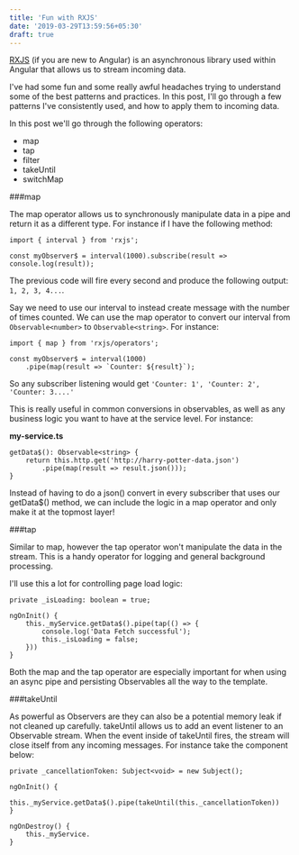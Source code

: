 ```yaml
---
title: 'Fun with RXJS'
date: '2019-03-29T13:59:56+05:30'
draft: true
---
```


[RXJS](angular.io/guide/rx-library) (if you are new to Angular) is an asynchronous library used within Angular that allows us to stream incoming data.

I've had some fun and some really awful headaches trying to understand some of the best patterns and practices. In this post, I'll go through a few patterns I've consistently used, and how to apply them to incoming data.

In this post we'll go through the following operators:

- map
- tap
- filter
- takeUntil
- switchMap

###map

The map operator allows us to synchronously manipulate data in a pipe and return it as a different type. For instance if I have the following method:

    import { interval } from 'rxjs';

    const myObserver$ = interval(1000).subscribe(result => console.log(result));

The previous code will fire every second and produce the following output: `1, 2, 3, 4...`.

Say we need to use our interval to instead create message with the number of times counted. We can use the map operator to convert our interval from `Observable<number>` to `Observable<string>`. For instance:

    import { map } from 'rxjs/operators';

    const myObserver$ = interval(1000)
        .pipe(map(result => `Counter: ${result}`);

So any subscriber listening would get `'Counter: 1', 'Counter: 2', 'Counter: 3....'`

This is really useful in common conversions in observables, as well as any business logic you want to have at the service level. For instance:

<b>my-service.ts</b>

    getData$(): Observable<string> {
        return this.http.get('http://harry-potter-data.json')
            .pipe(map(result => result.json()));
    }

Instead of having to do a json() convert in every subscriber that uses our getData\$() method, we can include the logic in a map operator and only make it at the topmost layer!

###tap

Similar to map, however the tap operator won't manipulate the data in the stream. This is a handy operator for logging and general background processing.

I'll use this a lot for controlling page load logic:

    private _isLoading: boolean = true;

    ngOnInit() {
        this._myService.getData$().pipe(tap(() => {
            console.log('Data Fetch successful');
            this._isLoading = false;
        }))
    }

Both the map and the tap operator are especially important for when using an async pipe and persisting Observables all the way to the template.

###takeUntil

As powerful as Observers are they can also be a potential memory leak if not cleaned up carefully. takeUntil allows us to add an event listener to an Observable stream. When the event inside of takeUntil fires, the stream will close itself from any incoming messages. For instance take the component below:

    private _cancellationToken: Subject<void> = new Subject();

    ngOnInit() {
        this._myService.getData$().pipe(takeUntil(this._cancellationToken))
    }

    ngOnDestroy() {
        this._myService.
    }
